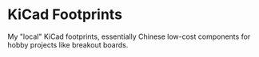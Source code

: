 # KiCad Footprints

My "local" KiCad footprints, essentially Chinese low-cost components for hobby projects like breakout boards.
